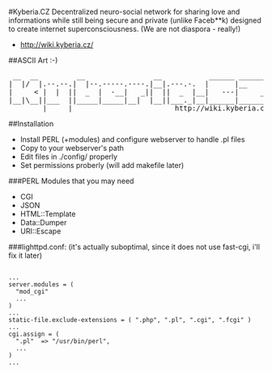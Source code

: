 #Kyberia.CZ
Decentralized neuro-social network for sharing love and informations while still being secure and private (unlike Faceb**k) designed to create internet superconsciousness. (We are not diaspora - really!)

  * http://wiki.kyberia.cz/

##ASCII Art :-)
<pre>
 __  __         __                __           ______ _______ 
|  |/  |.--.--.|  |--.-----.----.|__|.---.-.  |      |__     |
|     < |  |  ||  _  |  -__|   _||  ||  _  |__|   ---|     __|
|__|\__||___  ||_____|_____|__|  |__||___._|__|______|_______|
        |_____|                        http://wiki.kyberia.cz/
</pre>

##Installation
  * Install PERL (+modules) and configure webserver to handle .pl files
  * Copy to your webserver's path
  * Edit files in ./config/ properly
  * Set permissions proberly (will add makefile later)

###PERL Modules that you may need
  * CGI
  * JSON
  * HTML::Template
  * Data::Dumper
  * URI::Escape

###lighttpd.conf:
(it's actually suboptimal, since it does not use fast-cgi, i'll fix it later)
<pre><code>
...
server.modules = (
  "mod_cgi"
  ...
)
...
static-file.exclude-extensions = ( ".php", ".pl", ".cgi", ".fcgi" )
...
cgi.assign = (
  ".pl"  => "/usr/bin/perl",
  ...
)
...
</code></pre>
